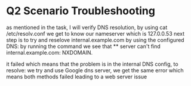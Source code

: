 
# Q2 Scenario Troubleshooting

as mentioned in the task, I will verify DNS resolution, by using cat /etc/resolv.conf we get to know our nameserver which is 127.0.0.53
next step is to  try and reselove internal.example.com by using the configured DNS: by running the command we see that ** server can't find internal.example.com: NXDOMAIN.

it failed which means that the problem is in the internal DNS config, to resolve: we try and use Google dns server, we get the same error which means both methods failed leading to a web server issue

